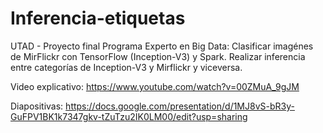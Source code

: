 # Inferencia-etiquetas
UTAD - Proyecto final Programa Experto en Big Data: Clasificar imagénes de MirFlickr con TensorFlow (Inception-V3) y Spark. Realizar inferencia entre categorías de Inception-V3 y Mirflickr y viceversa.

Video explicativo: https://www.youtube.com/watch?v=00ZMuA_9gJM

Diapositivas: https://docs.google.com/presentation/d/1MJ8vS-bR3y-GuFPV1BK1k7347gkv-tZuTzu2IK0LM00/edit?usp=sharing




